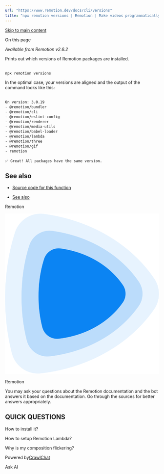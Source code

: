 ```yaml
---
url: "https://www.remotion.dev/docs/cli/versions"
title: "npx remotion versions | Remotion | Make videos programmatically"
---
```


[Skip to main content](https://www.remotion.dev/docs/cli/versions#__docusaurus_skipToContent_fallback)

On this page

_Available from Remotion v2.6.2_

Prints out which versions of Remotion packages are installed.

```

npx remotion versions
```

In the optimal case, your versions are aligned and the output of the command looks like this:

```

On version: 3.0.19
- @remotion/bundler
- @remotion/cli
- @remotion/eslint-config
- @remotion/renderer
- @remotion/media-utils
- @remotion/babel-loader
- @remotion/lambda
- @remotion/three
- @remotion/gif
- remotion

✅ Great! All packages have the same version.
```

## See also [​](https://www.remotion.dev/docs/cli/versions\#see-also "Direct link to See also")

- [Source code for this function](https://github.com/remotion-dev/remotion/blob/main/packages/cli/src/versions.ts)

- [See also](https://www.remotion.dev/docs/cli/versions#see-also)

Remotion

![Logo](https://raw.githubusercontent.com/remotion-dev/brand/refs/heads/main/logo.svg)

Remotion

You may ask your questions about the Remotion documentation and the bot answers it based on the documentation. Go through the sources for better answers appropriately.

## QUICK QUESTIONS

How to install it?

How to setup Remotion Lambda?

Why is my composition flickering?

Powered by[CrawlChat](https://crawlchat.app/?ref=powered-by-remotion)

Ask AI